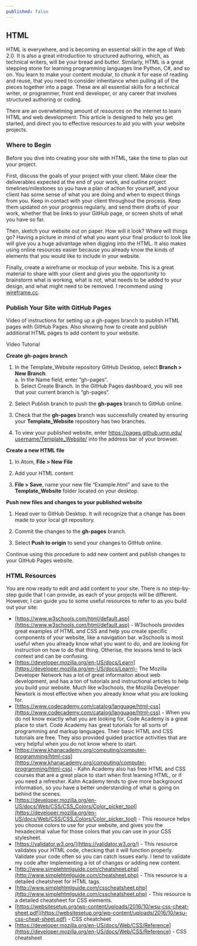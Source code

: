 ```yaml
---
published: false
---
```

## HTML
 HTML is everywhere, and is becoming an essential skill in the age of Web 2.0. It is also a great introduction to structured authoring, which, as technical writers, will be your bread and butter. Similarly, HTML is a great stepping stone for learning programming languages line Python, C#, and so on. You learn to make your content modular, to chunk it for ease of reading and reuse, that you need to consider inheritance when pulling all of the pieces together into a page. These are all essential skills for a technical writer, or programmer, front end developer, or any career that involves structured authoring or coding. 

There are an overwhelming amount of resources on the internet to learn HTML and web development. This article is designed to help you get started, and direct you to effective resources to aid you with your website projects.

### Where to Begin  
Before you dive into creating your site with HTML, take the time to plan out your project.  

First, discuss the goals of your project with your client. Make clear the deliverables expected at the end of your work, and outline project timelines/milestones so you have a plan of action for yourself, and your client has some sense of what you are doing and when to expect things from you.
Keep in contact with your client throughout the process. Keep them updated on your progress regularly, and send them drafts of your work, whether that be links to your GitHub page, or screen shots of what you have so far.  

Then, sketch your website out on paper. How will it look? Where will things go? Having a picture in mind of what you want your final product to look like will give you a huge advantage when digging into the HTML. It also makes using online resources easier because you already know the kinds of elements that you would like to include in your website.  

Finally, create a wireframe or mockup of your website. This is a great material to share with your client and gives you the opportunity to brainstorm what is working, what is not, what needs to be added to your design, and what might need to be removed. I recommend using [wireframe.cc](https://wireframe.cc/).

### Publish Your Site with GitHub Pages
Video of instructions for setting up a gh-pages branch to publish HTML pages with GitHub Pages.
Also showing how to create and publish additional HTML pages to add content to your website. 

Video Tutorial

**Create gh-pages branch**

1. In the Template_Website repository GitHub Desktop, select **Branch > New Branch**.  
	a. In the Name field, enter “gh-pages”.  
    b. Select Create Branch. In the GitHub Pages dashboard, you will see that your current branch is “gh-pages”.

2. Select Publish branch to push the **gh-pages** branch to GitHub online.

3. Check that the **gh-pages** branch was successfully created by ensuring your **Template_Website** repository has two branches.

4. To view your published website, enter https://pages.github.umn.edu/​username​/Template_Website/ into the address bar of your browser. 

**Create a new HTML file**
1. In Atom, **File > New File**  

2. Add your HTML content

3. **File > Save**, name your new file “Example.html” and save to the **Template_Website** folder located on your desktop. 

**Push new files and changes to your published website**
1. Head over to GitHub Desktop. It will recognize that a change has been made to your local git repository.  

2. Commit the changes to the **gh-pages** branch.

3. Select **Push to origin** to send your changes to GitHub online.

Continue using this procedure to add new content and publish changes to your GitHub Pages website. 


### HTML Resources
You are now ready to edit and add content to your site. There is no step-by-step guide that I can provide, as each of your projects will be different. However, I can guide you to some useful resources to refer to as you build out your site:
* [https://www.w3schools.com/html/default.asp](https://www.w3schools.com/html/default.asp) - W3schools provides great examples of HTML and CSS and help you create specific components of your website, like a navigation bar. w3schools is most useful when you already know what you want to do, and are looking for instruction on how to do that thing. Otherise, the lessons tend to lack context and can be confusing. 
* [https://developer.mozilla.org/en-US/docs/Learn](https://developer.mozilla.org/en-US/docs/Learn)- The Mozilla Developer Network has a lot of great informaiton about web development, and has a ton of tutorials and instructional articles to help you build your website. Much like w3schools, the Mozilla Developer Newtork is most effective when you already know what you are looking for.
* [https://www.codecademy.com/catalog/language/html-css](https://www.codecademy.com/catalog/language/html-css) - When you do not know exactly what you are looking for, Code Academy is a great place to start. Code Academy has great tutorials for all sorts of programming and markup languages. Their basic HTML and CSS tutorials are free. They also provided guided practice activities that are very helpful when you do not know where to start. 
* [https://www.khanacademy.org/computing/computer-programming/html-css](https://www.khanacademy.org/computing/computer-programming/html-css) - Kahn Academy also has free HTML and CSS courses that are a great place to start when first learning HTML, or if you need a refresher. Kahn Academy tends to give more background information, so you  have a better understanding of what is going on behind the scenes. 
* [https://developer.mozilla.org/en-US/docs/Web/CSS/CSS_Colors/Color_picker_tool](https://developer.mozilla.org/en-US/docs/Web/CSS/CSS_Colors/Color_picker_tool) - This resource helps you choose colors to use for your website, and gives you the hexadecimal value for those colors that you can use in your CSS stylesheet. 
* [https://validator.w3.org/](https://validator.w3.org/) - This resource validates your HTML code, checking that it will function properly. Validate your code often so you can catch issues early. I tend to validate my code after implementing a lot of changes or adding new content. 
* [http://www.simplehtmlguide.com/cheatsheet.php](http://www.simplehtmlguide.com/cheatsheet.php) - This resource is a detailed cheatsheet for HTML tags. 
* [http://www.simplehtmlguide.com/csscheatsheet.php](http://www.simplehtmlguide.com/csscheatsheet.php) - This resource is a detailed cheatsheet for CSS elements. 
* [https://websitesetup.org/wp-content/uploads/2016/10/wsu-css-cheat-sheet.pdf](https://websitesetup.org/wp-content/uploads/2016/10/wsu-css-cheat-sheet.pdf) - CSS cheatcheet
* [https://developer.mozilla.org/en-US/docs/Web/CSS/Reference](https://developer.mozilla.org/en-US/docs/Web/CSS/Reference) - CSS cheatsheet
